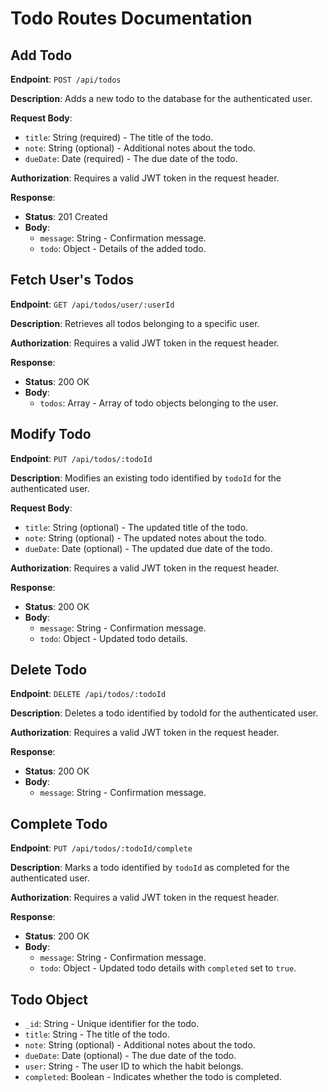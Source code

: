 # Todo Routes Documentation

## Add Todo

**Endpoint**: `POST /api/todos`

**Description**: Adds a new todo to the database for the authenticated user.

**Request Body**:
- `title`: String (required) - The title of the todo.
- `note`: String (optional) - Additional notes about the todo.
- `dueDate`: Date (required) - The due date of the todo.

**Authorization**: Requires a valid JWT token in the request header.

**Response**:
- **Status**: 201 Created
- **Body**:
  - `message`: String - Confirmation message.
  - `todo`: Object - Details of the added todo.

## Fetch User's Todos

**Endpoint**: `GET /api/todos/user/:userId`

**Description**: Retrieves all todos belonging to a specific user.

**Authorization**: Requires a valid JWT token in the request header.

**Response**:
- **Status**: 200 OK
- **Body**:
  - `todos`: Array - Array of todo objects belonging to the user.
  
## Modify Todo

**Endpoint**: `PUT /api/todos/:todoId`

**Description**: Modifies an existing todo identified by `todoId` for the authenticated user.

**Request Body**:
- `title`: String (optional) - The updated title of the todo.
- `note`: String (optional) - The updated notes about the todo.
- `dueDate`: Date (optional) - The updated due date of the todo.

**Authorization**: Requires a valid JWT token in the request header.

**Response**:
- **Status**: 200 OK
- **Body**:
  - `message`: String - Confirmation message.
  - `todo`: Object - Updated todo details.

## Delete Todo

**Endpoint**: `DELETE /api/todos/:todoId`

**Description**: Deletes a todo identified by todoId for the authenticated user.

**Authorization**: Requires a valid JWT token in the request header.

**Response**:
- **Status**: 200 OK
- **Body**:
  - `message`: String - Confirmation message.

## Complete Todo

**Endpoint**: `PUT /api/todos/:todoId/complete`

**Description**: Marks a todo identified by `todoId` as completed for the authenticated user.

**Authorization**: Requires a valid JWT token in the request header.

**Response**:
- **Status**: 200 OK
- **Body**:
  - `message`: String - Confirmation message.
  - `todo`: Object - Updated todo details with `completed` set to `true`.

## Todo Object

- `_id`: String - Unique identifier for the todo.
- `title`: String - The title of the todo.
- `note`: String (optional) - Additional notes about the todo.
- `dueDate`: Date (optional) - The due date of the todo.
- `user`: String - The user ID to which the habit belongs.
- `completed`: Boolean - Indicates whether the todo is completed.